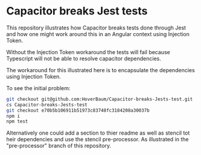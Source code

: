 # Capacitor breaks Jest tests

This repository illustrates how Capacitor breaks tests done through Jest and how one might work around this in an Angular context using Injection Token.

Without the Injection Token workaround the tests will fail because Typescript will not be able to resolve capacitor dependencies.

The workaround for this illustrated here is to encapsulate the dependencies using Injection Token.

To see the initial problem:

```bash
git checkout git@github.com:HoverBaum/Capacitor-breaks-Jests-test.git
cs Capacitor-breaks-Jests-test
git checkout e70b5b106911b51973c83748fc3184208a30037b
npm i
npm test
```

Alternatively one could add a section to thier readme as well as stencil tot heir dependencies and use the stencil pre-processor. As illustrated in the "pre-processor" branch of this repository.